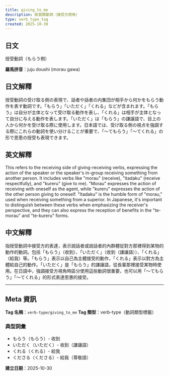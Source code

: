 ```yaml
---
title: giving_to_me
description: 給我類動詞（接受方視角）
type: verb_type_tag
created: 2025-10-30
---
```


## 日文
授受動詞（もらう側）

**羅馬拼音**：juju doushi (morau gawa)

## 日文解釋
授受動詞の受け取る側の表現で、話者や話者の内集団が相手から何かをもらう動作を表す動詞です。「もらう」「いただく」「くれる」などが含まれます。「もらう」は自分が主体となって受け取る動作を表し、「くれる」は相手が主体となって自分に与える動作を表します。「いただく」は「もらう」の謙譲語で、目上の人から何かを受け取る際に使用します。日本語では、受け取る側の視点を強調する際にこれらの動詞を使い分けることが重要で、「〜てもらう」「〜てくれる」の形で恩恵の授受も表現できます。

## 英文解釋
This refers to the receiving side of giving-receiving verbs, expressing the action of the speaker or the speaker's in-group receiving something from another person. It includes verbs like "morau" (receive), "itadaku" (receive respectfully), and "kureru" (give to me). "Morau" expresses the action of receiving with oneself as the agent, while "kureru" expresses the action of the other person giving to oneself. "Itadaku" is the humble form of "morau," used when receiving something from a superior. In Japanese, it's important to distinguish between these verbs when emphasizing the receiver's perspective, and they can also express the reception of benefits in the "te-morau" and "te-kureru" forms.

## 中文解釋
指授受動詞中接受方的表達，表示說話者或說話者的內群體從對方那裡得到某物的動作的動詞。包括「もらう」（收到）、「いただく」（收到（謙讓語））、「くれる」（給我）等。「もらう」表示以自己為主體接受的動作，「くれる」表示以對方為主體給自己的動作。「いただく」是「もらう」的謙讓語，從長輩那裡接受某物時使用。在日語中，強調接受方視角時區分使用這些動詞很重要，也可以用「〜てもらう」「〜てくれる」的形式表達恩惠的接受。

---

## Meta 資訊

**Tag 名稱**：`verb-type/giving_to_me`
**Tag 類型**：verb-type（動詞類型標籤）

### 典型詞彙
- もらう（もらう）- 收到
- いただく（いただく）- 收到（謙讓語）
- くれる（くれる）- 給我
- くださる（くださる）- 給我（尊敬語）

**建立日期**：2025-10-30
